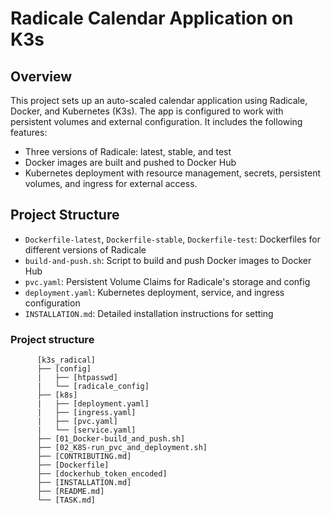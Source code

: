 # Radicale Calendar Application on K3s

## Overview
This project sets up an auto-scaled calendar application using Radicale, Docker, and Kubernetes (K3s). The app is configured to work with persistent volumes and external configuration. It includes the following features:
- Three versions of Radicale: latest, stable, and test
- Docker images are built and pushed to Docker Hub
- Kubernetes deployment with resource management, secrets, persistent volumes, and ingress for external access.

## Project Structure
- `Dockerfile-latest`, `Dockerfile-stable`, `Dockerfile-test`: Dockerfiles for different versions of Radicale
- `build-and-push.sh`: Script to build and push Docker images to Docker Hub
- `pvc.yaml`: Persistent Volume Claims for Radicale's storage and config
- `deployment.yaml`: Kubernetes deployment, service, and ingress configuration
- `INSTALLATION.md`: Detailed installation instructions for setting

### Project structure
          [k3s_radical]
          ├── [config]
          |   ├── [htpasswd]
          |   └── [radicale_config]
          ├── [k8s]
          |   ├── [deployment.yaml]
          |   ├── [ingress.yaml]
          |   ├── [pvc.yaml]
          |   └── [service.yaml]
          ├── [01_Docker-build_and_push.sh]
          ├── [02_K8S-run_pvc_and_deployment.sh]
          ├── [CONTRIBUTING.md]
          ├── [Dockerfile]
          ├── [dockerhub_token_encoded]
          ├── [INSTALLATION.md]
          ├── [README.md]
          └── [TASK.md]
